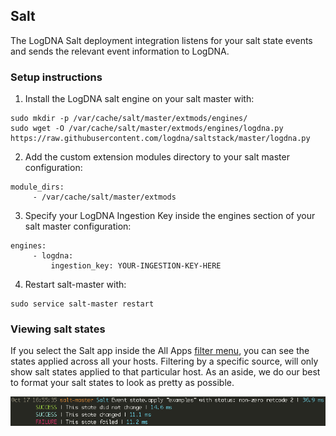 ## Salt

The LogDNA Salt deployment integration listens for your salt state events and sends the relevant event information to LogDNA.

### Setup instructions

1. Install the LogDNA salt engine on your salt master with:
```
sudo mkdir -p /var/cache/salt/master/extmods/engines/
sudo wget -O /var/cache/salt/master/extmods/engines/logdna.py https://raw.githubusercontent.com/logdna/saltstack/master/logdna.py
```
2. Add the custom extension modules directory to your salt master configuration:
```
module_dirs:
     - /var/cache/salt/master/extmods
```
3. Specify your LogDNA Ingestion Key inside the engines section of your salt master configuration:
```
engines:
     - logdna:
         ingestion_key: YOUR-INGESTION-KEY-HERE
```
4. Restart salt-master with:
```
sudo service salt-master restart
```

### Viewing salt states

If you select the Salt app inside the All Apps [filter menu](doc:filters), you can see the states applied across all your hosts. Filtering by a specific source, will only show salt states applied to that particular host. As an aside, we do our best to format your salt states to look as pretty as possible.

![Color-coded and everything](/logdna-salt-example.png?raw=true "Saltstack state run results in LogDNA")
